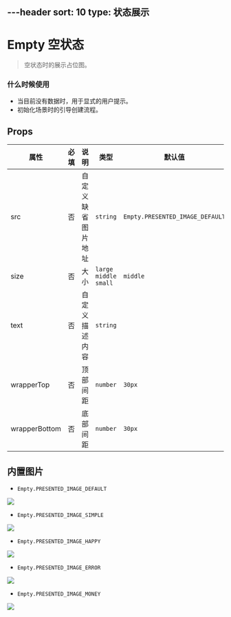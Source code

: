 ---header
sort: 10
type: 状态展示
---
# Empty 空状态
> 空状态时的展示占位图。


### 什么时候使用
 - 当目前没有数据时，用于显式的用户提示。
 - 初始化场景时的引导创建流程。


<demo>


## Props
| 属性 | 必填 | 说明 | 类型 | 默认值 |
| --- | --- | --- | --- | --- |
| src | 否 | 自定义缺省图片地址 | `string` | `Empty.PRESENTED_IMAGE_DEFAULT` |
| size | 否 |  大小 | `large` `middle` `small`  | `middle` |
| text | 否 |  自定义描述内容	 | `string` |  |
| wrapperTop | 否 |  顶部间距 | `number` | `30px` |
| wrapperBottom | 否 |  底部间距 | `number` | `30px` |


## 内置图片
 - `Empty.PRESENTED_IMAGE_DEFAULT`

 <img src="https://assets.xrkmm.cn/u/4000002499670412/7d17be13-fb93-4b73-9027-b50ea6e4c236.png" class="img-box" />
<br />

 - `Empty.PRESENTED_IMAGE_SIMPLE`

 <img src="https://assets.xrkmm.cn/u/4000002499670412/1b3b6895-9a51-4e4c-a4fd-b3878dbe987e.png" class="img-box"  />
<br />

 - `Empty.PRESENTED_IMAGE_HAPPY`

 <img src="https://assets.xrkmm.cn/u/4000002499670412/d0c4ce46-2459-4e8e-a6f4-861e842aba43.png" class="img-box" />
<br />

 - `Empty.PRESENTED_IMAGE_ERROR`

 <img src="https://assets.xrkmm.cn/u/4000002499670412/7d17be13-fb93-4b73-9027-b50ea6e4c236.png" class="img-box" />
<br />

 - `Empty.PRESENTED_IMAGE_MONEY`
 <img src="https://assets.xrkmm.cn/u/4000002499670412/42799481-a708-4157-82bc-c32afa46df7f.png" class="img-box" />
